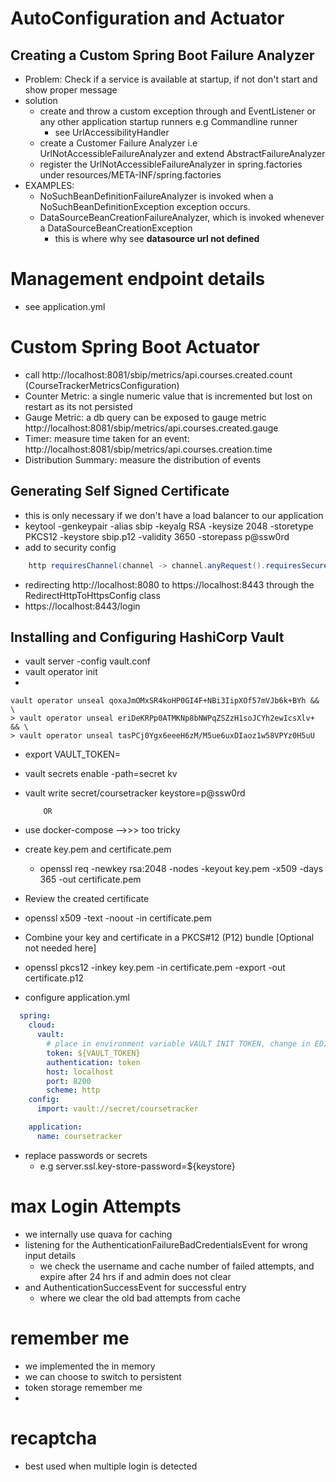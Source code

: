 # AutoConfiguration and Actuator

## Creating a Custom Spring Boot Failure Analyzer
- Problem: Check if a service is available at startup, if not don't start and show proper message
- solution
  - create and throw a custom exception through and EventListener or any other application startup runners e.g Commandline runner
    - see UrlAccessibilityHandler
  - create a Customer Failure Analyzer i.e UrlNotAccessibleFailureAnalyzer and extend AbstractFailureAnalyzer<CustomException>
  - register the UrlNotAccessibleFailureAnalyzer in spring.factories under resources/META-INF/spring.factories
- EXAMPLES: 
  - NoSuchBeanDefinitionFailureAnalyzer is invoked when a NoSuchBeanDefinitionException exception occurs.
  - DataSourceBeanCreationFailureAnalyzer, which is invoked whenever a DataSourceBeanCreationException
    - this is where why see **datasource url not defined**

# Management endpoint details
- see application.yml

# Custom Spring Boot Actuator
- call http://localhost:8081/sbip/metrics/api.courses.created.count  (CourseTrackerMetricsConfiguration)
- Counter Metric: a single numeric value that is incremented but lost on restart as its not persisted
- Gauge Metric: a db query can be exposed to gauge metric http://localhost:8081/sbip/metrics/api.courses.created.gauge
- Timer: measure time taken for an event: http://localhost:8081/sbip/metrics/api.courses.creation.time
- Distribution Summary: measure the distribution of events


## Generating Self Signed Certificate
- this is only necessary if we don't have a load balancer to our application
- keytool -genkeypair -alias sbip -keyalg RSA -keysize 2048 -storetype PKCS12 -keystore sbip.p12 -validity 3650 -storepass p@ssw0rd
- add to security config
```java
    http requiresChannel(channel -> channel.anyRequest().requiresSecure()) // enforcing ssl
```
- redirecting http://localhost:8080 to https://localhost:8443  through the RedirectHttpToHttpsConfig class
- https://localhost:8443/login


## Installing and Configuring HashiCorp Vault
- vault server -config vault.conf
- vault operator init
- 
```commandline
vault operator unseal qoxaJmOMxSR4koHP0GI4F+NBi3IipXOf57mVJb6k+BYh && \
> vault operator unseal eriDeKRPp0ATMKNp8bNWPqZSZzH1soJCYh2ewIcsXlv+ && \
> vault operator unseal tasPCj0Ygx6eeeH6zM/M5ue6uxDIaoz1w58VPYz0H5uU

```

- export VAULT_TOKEN=<INITIAL ROOT TOKEN>

- vault secrets enable -path=secret kv
- vault write secret/coursetracker keystore=p@ssw0rd
      
          OR
- use docker-compose  -->>> too tricky
- create key.pem and certificate.pem
  - openssl req -newkey rsa:2048 -nodes -keyout key.pem -x509 -days 365 -out certificate.pem
- Review the created certificate
- openssl x509 -text -noout -in certificate.pem
- Combine your key and certificate in a PKCS#12 (P12) bundle [Optional not needed here]
-  openssl pkcs12 -inkey key.pem -in certificate.pem -export -out certificate.p12

- configure application.yml
```yaml
  spring:  
    cloud:
      vault:
        # place in environment variable VAULT INIT TOKEN, change in EDIT BUILD CONFIGURATION
        token: ${VAULT_TOKEN}
        authentication: token
        host: localhost
        port: 8200
        scheme: http
    config:
      import: vault://secret/coursetracker

    application:
      name: coursetracker
```

- replace passwords or secrets
  - e.g server.ssl.key-store-password=${keystore}


# max Login Attempts
- we internally use quava for caching
- listening for the AuthenticationFailureBadCredentialsEvent for wrong input details
  - we check the username and cache number of failed attempts, and expire after 24 hrs if and admin does not clear
- and AuthenticationSuccessEvent for successful entry
  -  where we clear the old bad attempts from cache

# remember me
- we implemented the in memory
- we can choose to switch to persistent
- token storage remember me
- 
# recaptcha
- best used when multiple login is detected